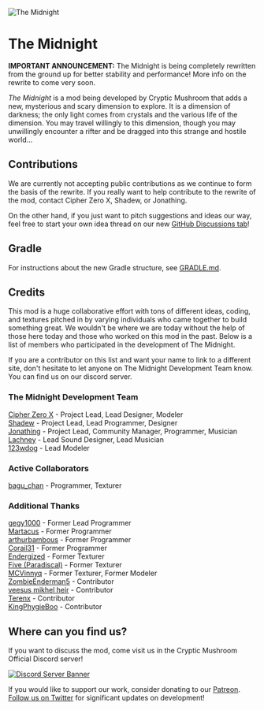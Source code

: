 ![The Midnight](https://crypticmushroom.com/assets/front-page-poster.jpg)

# The Midnight

**IMPORTANT ANNOUNCEMENT:** The Midnight is being completely rewritten from the ground up for better stability and performance! More info on the rewrite to come very soon.

*The Midnight* is a mod being developed by Cryptic Mushroom that adds a new, mysterious and scary dimension to explore. It is a dimension of darkness; the only light comes from crystals and the various life of the dimension. You may travel willingly to this dimension, though you may unwillingly encounter a rifter and be dragged into this strange and hostile world...

## Contributions

We are currently not accepting public contributions as we continue to form the basis of the rewrite. If you really want to help contribute to the rewrite of the mod, contact Cipher Zero X, Shadew, or Jonathing.

On the other hand, if you just want to pitch suggestions and ideas our way, feel free to start your own idea thread on our new [GitHub Discussions tab](https://github.com/Cryptic-Mushroom/The-Midnight/discussions)!

## Gradle

For instructions about the new Gradle structure, see [GRADLE.md](GRADLE.md).

## Credits

This mod is a huge collaborative effort with tons of different ideas, coding, and textures pitched in by varying individuals who came together to build something great. We wouldn't be where we are today without the help of those here today and those who worked on this mod in the past. Below is a list of members who participated in the development of The Midnight.

If you are a contributor on this list and want your name to link to a different site, don't hesitate to let anyone on The Midnight Development Team know. You can find us on our discord server.

### The Midnight Development Team

[Cipher Zero X](https://github.com/cipherzerox) - Project Lead, Lead Designer, Modeler  
[Shadew](https://twitter.com/ShadewEnder) - Project Lead, Lead Programmer, Designer  
[Jonathing](https://github.com/Jonathing) - Project Lead, Community Manager, Programmer, Musician  
[Lachney](https://xjon.me) - Lead Sound Designer, Lead Musician  
[123wdog](https://www.curseforge.com/members/123wdog/) - Lead Modeler

### Active Collaborators

[bagu_chan](https://github.com/pentantan) - Programmer, Texturer

### Additional Thanks

[gegy1000](https://github.com/gegy1000) - Former Lead Programmer  
[Martacus](https://github.com/Martacus) - Former Programmer  
[arthurbambous](https://github.com/arthurbambou) - Former Programmer  
[Corail31](https://github.com/Corail31) - Former Programmer  
[Endergized](https://github.com/Endergy) - Former Texturer  
[Five (Paradiscal)](https://github.com/fivelol) - Former Texturer  
[MCVinnyq](https://github.com/MCVinnyq) - Former Texturer, Former Modeler  
[ZombieEnderman5](https://github.com/ZombieEnderman5) - Contributor  
[veesus mikhel heir](https://minecraft.curseforge.com/members/veesusmikelheir) - Contributor  
[Terenx](https://github.com/Terenx) - Contributor  
[KingPhygieBoo](https://gitlab.com/KingPhygieBoo) - Contributor

## Where can you find us?

If you want to discuss the mod, come visit us in the Cryptic Mushroom Official Discord server!

[![Discord Server Banner](https://discordapp.com/api/guilds/382958565125521412/widget.png?style=banner3)](https://discord.gg/h7u4Tc7)

If you would like to support our work, consider donating to our [Patreon](https://www.patreon.com/crypticmushroom).  
[Follow us on Twitter](https://twitter.com/CrypticMushroom) for significant updates on development!
